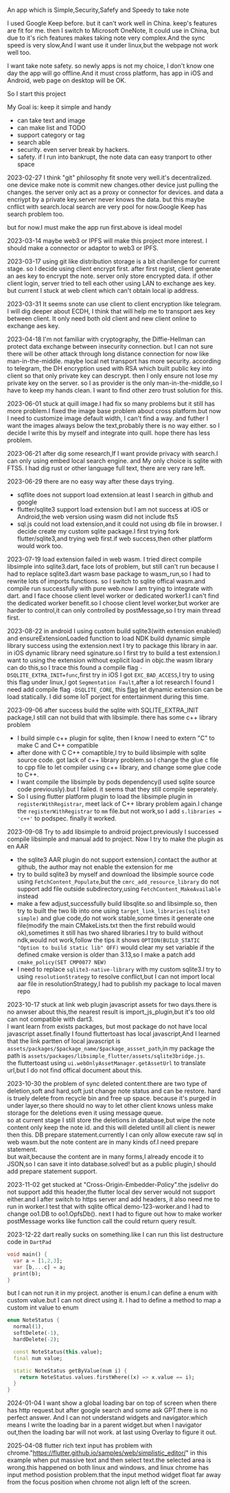 An app which is Simple,Security,Safefy and Speedy to take note

I used Google Keep before. but it can't work well in China. keep's features are fit for me.
then I switch to Microsoft OneNote, It could use in China, but due to it's rich features makes taking note very complex.And the sync speed is very slow,And I want use it under linux,but the webpage not work well too.

I want take note safety. so newly apps is not my choice, I don't know one day the app will go offline.And it must cross platform, has app in iOS and Android, web page on desktop will be OK.

So I start this project

My Goal is: keep it simple and handy
   
* can take text and image
* can make list and TODO
* support category or tag
* search able
* security. even server break by hackers.
* safety. if I run into bankrupt, the note data can easy tranport to other space

2023-02-27
I think "git" philosophy fit snote very well.it's decentralized. one device make note is commit new changes.other device just pulling the changes.
the server only act as a proxy or connector for devices.
and data a encriypt by a private key.server never knows the data.
but this maybe cnflict with search.local search are very pool for now.Google Keep has search problem too.

but for now.I must make the app run first.above is ideal model

2023-03-14
maybe web3 or IPFS will make this project more interest. I should make a connector or adaptor to web3 or IPFS.

2023-03-17
using git like distribution storage is a bit chanllenge for current stage. so I decide using client encrypt first.
after first regist, client generate an aes key to encrypt the note. server only store encrypted data.
if other client login, server tried to tell each other using LAN to exchange aes key. but current I stuck at web client which can't obtain local ip address.

2023-03-31
It seems snote can use client to client encryption like telegram. I will dig deeper about ECDH, I think that will help me to transport aes key between client. It only need both old client and new client online to exchange aes key.

2023-04-18
I'm not familiar with cryptography, the Diffie-Hellman can protect data exchange between insecurity connection. but I can not sure there will be other attack through long distance connection for now like man-in-the-middle. 
maybe local net transport has more security.
according to telegram, the DH encryption used with RSA which built public key into client so that only private key can descrypt. then I only ensure not lose my private key on the server. so I as provider is the only man-in-the-middle,so I have to keep my hands clean.
I want to find other zero trust solution for this.

2023-06-01
stuck at quill image.I had fix so many problems but it still has more problem.I fixed the image base problem about cross platform.but now I need to customize image default width, I can't find a way. and futher I want the images always below the text,probably there is no way either. so I decide I write this by myself and integrate into quill. hope there has less problem.

2023-06-21
after dig some research,If I want provide privacy with search.I can only using embed local search engine. and My only choice is sqlite with FTS5.
I had dig rust or other language full text, there are very rare left.

2023-06-29
there are no easy way after these days trying.
* sqflite does not support load extension.at least I search in github and google
* flutter/sqlite3 support load extension but I am not success at iOS or Android,the web version using wasm did not include fts5
* sql.js could not load extension,and it could not using db file in browser.
I decide create my custom sqlite package.I first trying fork flutter/sqlite3,and trying web first.if web success,then other platform would work too.

2023-07-19
load extension failed in web wasm. I tried direct compile libsimple into sqlite3.dart, face lots of problem, but still can't run because I had to replace sqlite3.dart wasm base package to wasm_run,so I had to rewrite lots of imports functions.
so I switch to sqlite offical wasm.and compile run successfully with pure web.now I am trying to integrate with dart. and I face choose client level worker or dedicated worker1.I can't find the dedicated worker benefit.so I choose client level worker,but worker are harder to control,it can only controlled by postMessage,so I try main thread first.

2023-08-22
in android I using custom build sqlite3(with extension enabled) and ensureExtensionLoaded function to load NDK build dynamic simple library success using the extension.next I try to package this library in aar.
in iOS dynamic library need sginature.so I first try to build a test extension.I want to using the extension without explicit load in objc.the wasm library can do this,so I trace this found a compile flag `-DSQLITE_EXTRA_INIT=func`,first try in iOS I got `EXC_BAD_ACCESS`,I try to using this flag under linux,I got `Segmentation Fault`,after a lot research I found I need add compile flag `-DSQLITE_CORE`, this [flag](https://www.sqlite.org/loadext.html) let dynamic extension can be load statically.
I did some IoT porject for entertainment during this time.

2023-09-06
after success build the sqlite with SQLITE_EXTRA_INIT package,I still can not build that with libsimple. there has some c++ library problem
* I build simple c++ plugin for sqlite, then I know I need to extern "C" to make C and C++ compatible
* after done with C C++ comaptible,I try to build libsimple with sqlite source code. got lack of c++ library problem.so I change the glue c file to cpp file to let compiler using c++ library, and change some glue code to C++.
* I want compile the libsimple by pods dependency(I used sqlite source code previously).but I failed. it seems that they still compile seperately.
* So I using flutter platform plugin to load the libsimple plugin in `registerWithRegistrar`, meet lack of C++ library problem again.I change the `registerWithRegistrar` to `mm` file.but not work,so I add `s.libraries = 'c++'` to podspec. finally it worked.

2023-09-08
Try to add libsimple to android project.previously I successed compile libsimple and manual add to project. Now I try to make the plugin as en AAR
* the sqlite3 AAR plugin do not support extension,I contact the author at github, the author may not enable the extension for me
* try to build sqlite3 by myself and download the libsimple source code using `FetchContent_Populate`,but the `cmrc_add_resource_library` do not support add file outside subdirectory,using `FetchContent_MakeAvailable` instead
* make a few adjust,successfully build libsqlite.so and libsimple.so, then try to built the two lib into one using `target_link_libraries(sqlite3 simple)` and glue code,do not work stable,some times it generate one file(modify the main CMakeLists.txt then the first rebuild would ok),sometimes it still has two shared libraries.I try to build without ndk,would not work,follow the tips it shows `OPTION(BUILD_STATIC "Option to build static lib" OFF)` would clear my set variable if the defined cmake version is older than 3.13,so I make a patch add `cmake_policy(SET CMP0077 NEW)`
* I need to replace `sqlite3-native-library` with my custom sqlite3.I try to using `resolutionStrategy` to resolve conflict,but I can not import local aar file in resolutionStrategy,I had to publish my package to local maven repo

2023-10-17
stuck at link web plugin javascript assets for two days.there is no anwser about this,the nearest result is import_js_plugin,but it's too old can not compatible with dart3.  
I want learn from exists packages, but most package do not have local javascript asset.finally I found fluttertoast has local javascript,And I learned that the link partten of local javascript is `assets/packages/$package_name/$package_assset_path`,in my package the path is `assets/packages/libsimple_flutter/assets/sqlite3bridge.js`.  
the fluttertoast using `ui.webOnlyAssetManager.getAssetUrl` to translate url,but I do not find offical document about this.

2023-10-30
the problem of sync deleted content.there are two type of deletion,soft and hard,soft just change note status and can be restore. hard is truely delete from recycle bin and free up space.
because it's purged in under layer,so there should no way to let other client knows unless make storage for the deletions even it using message queue.  
so at current stage I still store the deletions in database,but wipe the note content only keep the note id. and this will deleted untill all client is newer then this.
DB prepare statement.currently I can only allow execute raw sql in web wasm.but the note content are in many kinds of.I need prepare statement.  
but wait,because the content are in many forms,I already encode it to JSON,so I can save it into database.solved! but as a public plugin,I should add prepare statement support.

2023-11-02
get stucked at "Cross-Origin-Embedder-Policy".the jsdelivr do not support add this header,the flutter local dev server would not support either.and I after switch to https server and add headers, it also need me to run in worker.I test that with sqlite offical demo-123-worker.and I had to change oo1.DB to oo1.OpfsDb().
next I had to figure out how to make worker postMessage works like function call the could return query result.

2023-12-22
dart really sucks on something.like I can run this list destructure code in `DartPad`
```dart
void main() {
  var a = [1,2,3];
  var [b,...c] = a;
  print(b);
}
```
but I can not run it in my project.
another is enum.I can define a enum with custom value.but I can not direct using it. I had to define a method to map a custom int value to enum
```dart
enum NoteStatus {
  normal(1),
  softDelete(-1),
  hardDelete(-2);

  const NoteStatus(this.value);
  final num value;

  static NoteStatus getByValue(num i) {
    return NoteStatus.values.firstWhere((x) => x.value == i);
  }
}
```

2024-01-04
I want show a global loading bar on top of screen when there has http request.but after google search and some ask GPT.there is no perfect answer.
And I can not understand widgets and navigator.which means I write the loading bar in a parent widget.but when I navigator out,then the loading bar will not work.
at last using Overlay to figure it out.

2025-04-08
flutter rich text input has problem with chrome."https://flutter.github.io/samples/web/simplistic_editor/" in this example when put massive text and then select text.the selected area is wrong.this happened on both linux and windows.
and linux chrome has input method posistion problem.that the input method widget float far away from the focus position when chrome not align left of the screen.